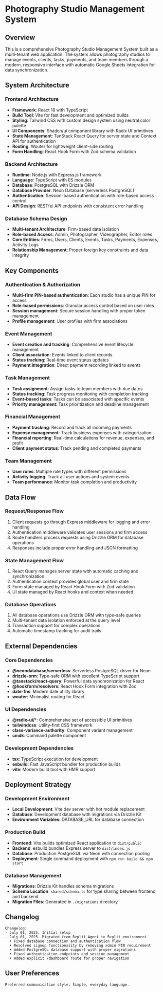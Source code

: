 # Photography Studio Management System

## Overview

This is a comprehensive Photography Studio Management System built as a multi-tenant web application. The system allows photography studios to manage events, clients, tasks, payments, and team members through a modern, responsive interface with automatic Google Sheets integration for data synchronization.

## System Architecture

### Frontend Architecture
- **Framework**: React 18 with TypeScript
- **Build Tool**: Vite for fast development and optimized builds
- **Styling**: Tailwind CSS with custom design system using neutral color palette
- **UI Components**: Shadcn/ui component library with Radix UI primitives
- **State Management**: TanStack React Query for server state and Context API for authentication
- **Routing**: Wouter for lightweight client-side routing
- **Form Handling**: React Hook Form with Zod schema validation

### Backend Architecture
- **Runtime**: Node.js with Express.js framework
- **Language**: TypeScript with ES modules
- **Database**: PostgreSQL with Drizzle ORM
- **Database Provider**: Neon Database (serverless PostgreSQL)
- **Authentication**: Session-based authentication with role-based access control
- **API Design**: RESTful API endpoints with consistent error handling

### Database Schema Design
- **Multi-tenant Architecture**: Firm-based data isolation
- **Role-based Access**: Admin, Photographer, Videographer, Editor roles
- **Core Entities**: Firms, Users, Clients, Events, Tasks, Payments, Expenses, Activity Logs
- **Relationship Management**: Proper foreign key constraints and data integrity

## Key Components

### Authentication & Authorization
- **Multi-firm PIN-based authentication**: Each studio has a unique PIN for access
- **Role-based permissions**: Granular access control based on user roles
- **Session management**: Secure session handling with proper token management
- **Profile management**: User profiles with firm associations

### Event Management
- **Event creation and tracking**: Comprehensive event lifecycle management
- **Client association**: Events linked to client records
- **Status tracking**: Real-time event status updates
- **Payment integration**: Direct payment recording linked to events

### Task Management
- **Task assignment**: Assign tasks to team members with due dates
- **Status tracking**: Task progress monitoring with completion tracking
- **Event-based tasks**: Tasks can be associated with specific events
- **Priority management**: Task prioritization and deadline management

### Financial Management
- **Payment tracking**: Record and track all incoming payments
- **Expense management**: Track business expenses with categorization
- **Financial reporting**: Real-time calculations for revenue, expenses, and profit
- **Client payment status**: Track pending and completed payments

### Team Management
- **User roles**: Multiple role types with different permissions
- **Activity logging**: Track all user actions and system events
- **Team performance**: Monitor task completion and productivity

## Data Flow

### Request/Response Flow
1. Client requests go through Express middleware for logging and error handling
2. Authentication middleware validates user sessions and firm access
3. Route handlers process requests using Drizzle ORM for database operations
4. Responses include proper error handling and JSON formatting

### State Management Flow
1. React Query manages server state with automatic caching and synchronization
2. Authentication context provides global user and firm state
3. Form state managed by React Hook Form with Zod validation
4. UI state managed by React hooks and context when needed

### Database Operations
1. All database operations use Drizzle ORM with type-safe queries
2. Multi-tenant data isolation enforced at the query level
3. Transaction support for complex operations
4. Automatic timestamp tracking for audit trails

## External Dependencies

### Core Dependencies
- **@neondatabase/serverless**: Serverless PostgreSQL driver for Neon
- **drizzle-orm**: Type-safe ORM with excellent TypeScript support
- **@tanstack/react-query**: Powerful data synchronization for React
- **@hookform/resolvers**: React Hook Form integration with Zod
- **date-fns**: Modern date utility library
- **wouter**: Minimalist routing for React

### UI Dependencies
- **@radix-ui/***: Comprehensive set of accessible UI primitives
- **tailwindcss**: Utility-first CSS framework
- **class-variance-authority**: Component variant management
- **cmdk**: Command palette component

### Development Dependencies
- **tsx**: TypeScript execution for development
- **esbuild**: Fast JavaScript bundler for production builds
- **vite**: Modern build tool with HMR support

## Deployment Strategy

### Development Environment
- **Local Development**: Vite dev server with hot module replacement
- **Database**: Development database with migrations via Drizzle Kit
- **Environment Variables**: DATABASE_URL for database connection

### Production Build
- **Frontend**: Vite builds optimized React application to `dist/public`
- **Backend**: esbuild bundles Express server to `dist/index.js`
- **Database**: Production PostgreSQL via Neon with connection pooling
- **Deployment**: Single command deployment with `npm run build && npm start`

### Database Management
- **Migrations**: Drizzle Kit handles schema migrations
- **Schema Location**: `shared/schema.ts` for type sharing between frontend and backend
- **Migration Files**: Generated in `./migrations` directory

## Changelog

```
Changelog:
- July 01, 2025. Initial setup
- July 01, 2025. Migrated from Replit Agent to Replit environment
  • Fixed database connection and authentication flow
  • Resolved signup functionality by removing admin PIN requirement
  • Added PostgreSQL database support with proper migrations
  • Fixed authentication endpoints and session management
  • Added explicit /dashboard route for proper navigation
```

## User Preferences

```
Preferred communication style: Simple, everyday language.
```